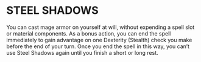 # STEEL SHADOWS

You can cast mage armor on yourself at will, without expending a spell slot or material components. As a bonus action, you can end the spell immediately to gain advantage on one Dexterity (Stealth) check you make before the end of your turn. Once you end the spell in this way, you can’t use Steel Shadows again until you finish a short or long rest.